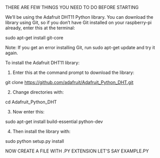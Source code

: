 THERE ARE FEW THINGS YOU NEED TO DO BEFORE STARTING

We’ll be using the Adafruit DHT11 Python library. You can download the library using Git, so if you don’t have Git installed on your raspberry-pi already, enter this at the terminal:

sudo apt-get install git-core

Note: If you get an error installing Git, run sudo apt-get update and try it again.

To install the Adafruit DHT11 library:

1. Enter this at the command prompt to download the library:

git clone https://github.com/adafruit/Adafruit_Python_DHT.git

2. Change directories with:

cd Adafruit_Python_DHT

3. Now enter this:

sudo apt-get install build-essential python-dev

4. Then install the library with:

sudo python setup.py install

NOW CREATE A FILE WITH .PY EXTENSION LET'S SAY EXAMPLE.PY

